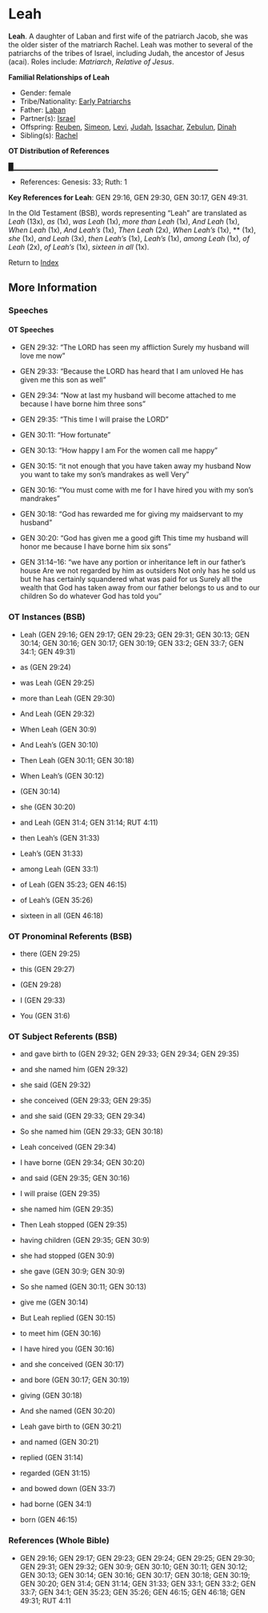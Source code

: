 # Leah
**Leah**. 
A daughter of Laban and first wife of the patriarch Jacob, she was the older sister of the matriarch Rachel. Leah was mother to several of the patriarchs of the tribes of Israel, including Judah, the ancestor of Jesus (acai). 
Roles include: 
_Matriarch_, _Relative of Jesus_. 




**Familial Relationships of Leah**


* Gender: female
* Tribe/Nationality: [Early Patriarchs](../../../groups/md/acai/Earlypatriarchs.md)
* Father: [Laban](Laban.md)
* Partner(s): [Israel](Israel.md)
* Offspring: [Reuben](Reuben.md), [Simeon](Simeon.5.md), [Levi](Levi.3.md), [Judah](Judah.4.md), [Issachar](Issachar.md), [Zebulun](Zebulun.md), [Dinah](Dinah.md)
* Sibling(s): [Rachel](Rachel.md)


**OT Distribution of References**

█▁▁▁▁▁▁▁▁▁▁▁▁▁▁▁▁▁▁▁▁▁▁▁▁▁▁▁▁▁▁▁▁▁▁▁▁▁▁
* References: Genesis: 33; Ruth: 1



**Key References for Leah**: 
GEN 29:16, GEN 29:30, GEN 30:17, GEN 49:31. 


In the Old Testament (BSB), words representing “Leah” are translated as 
*Leah* (13x), *as* (1x), *was Leah* (1x), *more than Leah* (1x), *And Leah* (1x), *When Leah* (1x), *And Leah’s* (1x), *Then Leah* (2x), *When Leah’s* (1x), ** (1x), *she* (1x), *and Leah* (3x), *then Leah’s* (1x), *Leah’s* (1x), *among Leah* (1x), *of Leah* (2x), *of Leah’s* (1x), *sixteen in all* (1x). 




Return to [Index](00-Index.md)

## More Information

### Speeches

#### OT Speeches

* GEN 29:32: “The LORD has seen my affliction Surely my husband will love me now”

* GEN 29:33: “Because the LORD has heard that I am unloved He has given me this son as well”

* GEN 29:34: “Now at last my husband will become attached to me because I have borne him three sons”

* GEN 29:35: “This time I will praise the LORD”

* GEN 30:11: “How fortunate”

* GEN 30:13: “How happy I am For the women call me happy”

* GEN 30:15: “it not enough that you have taken away my husband Now you want to take my son’s mandrakes as well Very”

* GEN 30:16: “You must come with me for I have hired you with my son’s mandrakes”

* GEN 30:18: “God has rewarded me for giving my maidservant to my husband”

* GEN 30:20: “God has given me a good gift This time my husband will honor me because I have borne him six sons”

* GEN 31:14–16: “we have any portion or inheritance left in our father’s house Are we not regarded by him as outsiders Not only has he sold us but he has certainly squandered what was paid for us Surely all the wealth that God has taken away from our father belongs to us and to our children So do whatever God has told you”

### OT Instances (BSB)

* Leah (GEN 29:16; GEN 29:17; GEN 29:23; GEN 29:31; GEN 30:13; GEN 30:14; GEN 30:16; GEN 30:17; GEN 30:19; GEN 33:2; GEN 33:7; GEN 34:1; GEN 49:31)

* as (GEN 29:24)

* was Leah (GEN 29:25)

* more than Leah (GEN 29:30)

* And Leah (GEN 29:32)

* When Leah (GEN 30:9)

* And Leah’s (GEN 30:10)

* Then Leah (GEN 30:11; GEN 30:18)

* When Leah’s (GEN 30:12)

*  (GEN 30:14)

* she (GEN 30:20)

* and Leah (GEN 31:4; GEN 31:14; RUT 4:11)

* then Leah’s (GEN 31:33)

* Leah’s (GEN 31:33)

* among Leah (GEN 33:1)

* of Leah (GEN 35:23; GEN 46:15)

* of Leah’s (GEN 35:26)

* sixteen in all (GEN 46:18)



### OT Pronominal Referents (BSB)

* there (GEN 29:25)

* this (GEN 29:27)

*  (GEN 29:28)

* I (GEN 29:33)

* You (GEN 31:6)



### OT Subject Referents (BSB)

* and gave birth to (GEN 29:32; GEN 29:33; GEN 29:34; GEN 29:35)

* and she named him (GEN 29:32)

* she said (GEN 29:32)

* she conceived (GEN 29:33; GEN 29:35)

* and she said (GEN 29:33; GEN 29:34)

* So she named him (GEN 29:33; GEN 30:18)

* Leah conceived (GEN 29:34)

* I have borne (GEN 29:34; GEN 30:20)

* and said (GEN 29:35; GEN 30:16)

* I will praise (GEN 29:35)

* she named him (GEN 29:35)

* Then Leah stopped (GEN 29:35)

* having children (GEN 29:35; GEN 30:9)

* she had stopped (GEN 30:9)

* she gave (GEN 30:9; GEN 30:9)

* So she named (GEN 30:11; GEN 30:13)

* give me (GEN 30:14)

* But Leah replied (GEN 30:15)

* to meet him (GEN 30:16)

* I have hired you (GEN 30:16)

* and she conceived (GEN 30:17)

* and bore (GEN 30:17; GEN 30:19)

* giving (GEN 30:18)

* And she named (GEN 30:20)

* Leah gave birth to (GEN 30:21)

* and named (GEN 30:21)

* replied (GEN 31:14)

* regarded (GEN 31:15)

* and bowed down (GEN 33:7)

* had borne (GEN 34:1)

* born (GEN 46:15)



### References (Whole Bible)

* GEN 29:16; GEN 29:17; GEN 29:23; GEN 29:24; GEN 29:25; GEN 29:30; GEN 29:31; GEN 29:32; GEN 30:9; GEN 30:10; GEN 30:11; GEN 30:12; GEN 30:13; GEN 30:14; GEN 30:16; GEN 30:17; GEN 30:18; GEN 30:19; GEN 30:20; GEN 31:4; GEN 31:14; GEN 31:33; GEN 33:1; GEN 33:2; GEN 33:7; GEN 34:1; GEN 35:23; GEN 35:26; GEN 46:15; GEN 46:18; GEN 49:31; RUT 4:11



